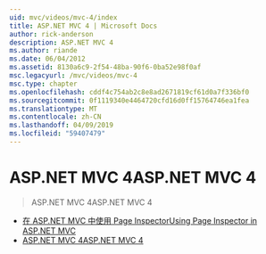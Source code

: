 ```yaml
---
uid: mvc/videos/mvc-4/index
title: ASP.NET MVC 4 | Microsoft Docs
author: rick-anderson
description: ASP.NET MVC 4
ms.author: riande
ms.date: 06/04/2012
ms.assetid: 8130a6c9-2f54-48ba-90f6-0ba52e98f0af
msc.legacyurl: /mvc/videos/mvc-4
msc.type: chapter
ms.openlocfilehash: cddf4c754ab2c8e8ad2671819cf61d0a7f336bf0
ms.sourcegitcommit: 0f1119340e4464720cfd16d0ff15764746ea1fea
ms.translationtype: MT
ms.contentlocale: zh-CN
ms.lasthandoff: 04/09/2019
ms.locfileid: "59407479"
---
```

# <a name="aspnet-mvc-4"></a><span data-ttu-id="aae8b-103">ASP.NET MVC 4</span><span class="sxs-lookup"><span data-stu-id="aae8b-103">ASP.NET MVC 4</span></span>

> <span data-ttu-id="aae8b-104">ASP.NET MVC 4</span><span class="sxs-lookup"><span data-stu-id="aae8b-104">ASP.NET MVC 4</span></span>


- [<span data-ttu-id="aae8b-105">在 ASP.NET MVC 中使用 Page Inspector</span><span class="sxs-lookup"><span data-stu-id="aae8b-105">Using Page Inspector in ASP.NET MVC</span></span>](using-page-inspector-in-aspnet-mvc.md)
- [<span data-ttu-id="aae8b-106">ASP.NET MVC 4</span><span class="sxs-lookup"><span data-stu-id="aae8b-106">ASP.NET MVC 4</span></span>](aspnet-mvc-4.md)
